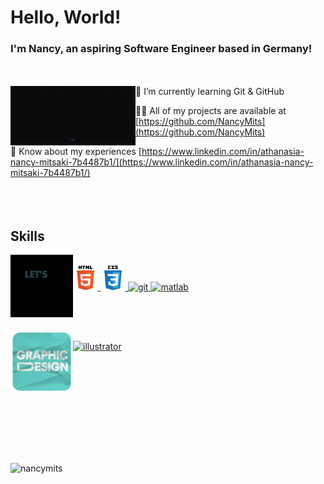 <h1>Hello, World!</h1>
<h3> I'm Nancy, an aspiring Software Engineer based in Germany!</h3>

<br/><br/>
<img align="left" src="code.gif" alt="girl coding" width="200px" height="95px"/>
🌱 I’m currently learning Git & GitHub

👨‍💻 All of my projects are available at [https://github.com/NancyMits](https://github.com/NancyMits)

📄 Know about my experiences [https://www.linkedin.com/in/athanasia-nancy-mitsaki-7b4487b1/](https://www.linkedin.com/in/athanasia-nancy-mitsaki-7b4487b1/)
<br/><br/>
<br/><br/>

<h2 align="left"> Skills </h2> 
<p align="left"> 
  <img align="left" src="letscode.gif" alt="let's code" width="100" height="100"/>
  <br/>
<a href="https://www.w3.org/html/" target="_blank" rel="noreferrer"> <img src="https://raw.githubusercontent.com/devicons/devicon/master/icons/html5/html5-original-wordmark.svg" alt="html5" width="40" height="40"/> </a> 
  <a href="https://www.w3schools.com/css/" target="_blank" rel="noreferrer"> <img src="https://raw.githubusercontent.com/devicons/devicon/master/icons/css3/css3-original-wordmark.svg" alt="css3" width="40" height="40"/> </a> 
  <a href="https://git-scm.com/" target="_blank" rel="noreferrer"> <img src="https://www.vectorlogo.zone/logos/git-scm/git-scm-icon.svg" alt="git" width="40" height="40"/> </a>
 <a href="https://www.mathworks.com/" target="_blank" rel="noreferrer"> <img src="https://upload.wikimedia.org/wikipedia/commons/2/21/Matlab_Logo.png" alt="matlab" width="40" height="40"/> </a> </p>
 <br/>
<h2 align="left">  </h2>
<p align="left"> 
   <img align="left" src="graphicdesign.gif" alt="graphic design" width="100" height="100"/>
   <br/>
  <a href="https://www.adobe.com/in/products/illustrator.html" target="_blank" rel="noreferrer"> <img src="https://www.vectorlogo.zone/logos/adobe_illustrator/adobe_illustrator-icon.svg" alt="illustrator" width="40" height="40"/> </a> 
 
  </p>
  <br/>
  <p align="left"> <h2> </h2> </p>

<br/><br/>
<br/><br/>
<br/><br/>
<p><img align="center" src="https://github-readme-streak-stats.herokuapp.com/?user=nancymits&theme=dark" alt="nancymits" /></p>


<!--
**NancyMits/NancyMits** is a ✨ _special_ ✨ repository because its `README.md` (this file) appears on your GitHub profile.

Here are some ideas to get you started:

- 🔭 I’m currently working on ...
- 🌱 I’m currently learning ...
- 👯 I’m looking to collaborate on ...
- 🤔 I’m looking for help with ...
- 💬 Ask me about ...
- 📫 How to reach me: ...
- 😄 Pronouns: ...
- ⚡ Fun fact: ...
-->
